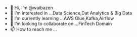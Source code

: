 - 👋 Hi, I’m @waibazen
- 👀 I’m interested in ...Data Science,Dat Analytics & Big Data
- 🌱 I’m currently learning ...AWS Glue,Kafka,Airflow
- 💞️ I’m looking to collaborate on ...FinTech Domain
- 📫 How to reach me ...

<!---
waibazen/waibazen is a ✨ special ✨ repository because its `README.md` (this file) appears on your GitHub profile.
You can click the Preview link to take a look at your changes.
--->

